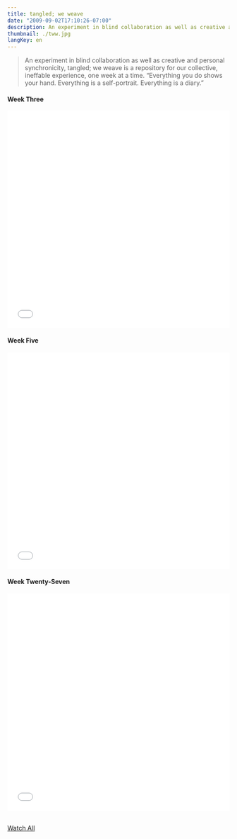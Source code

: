 ```yaml
---
title: tangled; we weave
date: "2009-09-02T17:10:26-07:00"
description: An experiment in blind collaboration as well as creative and personal synchronicity.
thumbnail: ./tww.jpg
langKey: en
---
```


> An experiment in blind collaboration as well as creative and personal synchronicity, tangled; we weave is a repository for our collective, ineffable experience, one week at a time. “Everything you do shows your hand. Everything is a self-portrait. Everything is a diary.”

#### Week Three

<iframe src="//player.vimeo.com/video/6921096?title=0&amp;byline=0&amp;portrait=0&amp;color=54b4d8&amp;amp" width="100%" height="490" frameborder="0" webkitallowfullscreen="" mozallowfullscreen="" allowfullscreen=""></iframe>

#### Week Five

<iframe src="//player.vimeo.com/video/7158650?title=0&amp;byline=0&amp;portrait=0&amp;color=54b4d8&amp;amp" width="100%" height="490" frameborder="0" webkitallowfullscreen="" mozallowfullscreen="" allowfullscreen=""></iframe>

#### Week Twenty-Seven

<iframe src="//player.vimeo.com/video/10373045?title=0&amp;byline=0&amp;portrait=0&amp;color=54b4d8&amp;amp" width="100%" height="490" frameborder="0" webkitallowfullscreen="" mozallowfullscreen="" allowfullscreen=""></iframe>

<br /><a href="https://vimeo.com/tangledweweave" target="_blank" class="button primary fit">Watch All</a>
